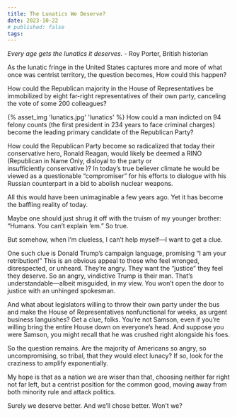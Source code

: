 ```yaml
---
title: The Lunatics We Deserve?
date: 2023-10-22
# published: false
tags:
---
```

*Every age gets the lunatics it deserves.* - Roy Porter, British historian

As the lunatic fringe in the United States captures more and more of what once
was centrist territory, the question becomes, How could this happen? 

How could the Republican majority in the House of Representatives be
immobilized by eight far-right representatives of their own party, canceling
the vote of some 200 colleagues?
<!-- excerpt -->
{% asset_img 'lunatics.jpg' 'lunatics' %}
How could a man indicted on 94 felony counts (the first president in 234 years
to face criminal charges) become the leading primary candidate of the
Republican Party? 

How could the Republican Party become so radicalized that today their
conservative hero, Ronald Reagan, would likely be deemed a RINO (Republican in
Name Only, disloyal to the party or insufficiently conservative )? In today’s
true believer climate he would be viewed as a questionable “compromiser” for
his efforts to dialogue with his Russian counterpart in a bid to abolish
nuclear weapons.   

All this would have been unimaginable a few years ago. Yet it has become the
baffling reality of today.

Maybe one should just shrug it off with the truism of my younger brother:
“Humans. You can’t explain ‘em.” So true.

But somehow, when I’m clueless, I can’t help myself—I want to get a clue. 

One such clue is Donald Trump’s campaign language, promising “I am your retribution!” This is an obvious appeal to those who feel wronged, disrespected, or unheard. They’re angry. They want the  “justice” they feel they deserve. So an angry, vindictive Trump is their man. That’s understandable—albeit misguided, in my view. You won’t open the door to justice with an unhinged spokesman.   

And what about legislators willing to throw their own party under the bus and make the House of Representatives nonfunctional for weeks, as urgent business languishes? Get a clue, folks. You’re not Samson, even if you’re willing bring the entire House down on everyone’s head. And suppose you were Samson, you might recall that he was crushed right alongside his foes.

So the question remains. Are the majority of Americans so angry, so uncompromising, so tribal, that they would elect lunacy? If so, look for the craziness to amplify exponentially. 

My hope is that as a nation we are wiser than that, choosing neither far right not far left, but a centrist position for the common good, moving away from both minority rule and attack politics. 

Surely we deserve better. And we’ll chose better. Won’t we?
